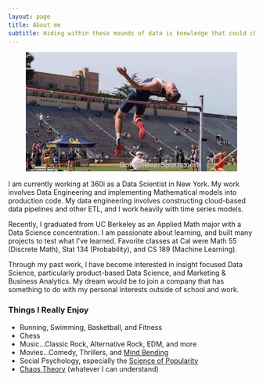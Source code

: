 ```yaml
---
layout: page
title: About me
subtitle: Hiding within these mounds of data is knowledge that could change the life of a patient, or change the world.
---
```


<div style="text-align:center" markdown="1">

![Alt Text](/imgs/high_jump.jpeg)

</div>

I am currently working at 360i as a Data Scientist in New York. My work involves Data Engineering and implementing Mathematical models into production code. My data engineering involves constructing cloud-based data pipelines and other ETL, and I work heavily with time series models.

Recently, I graduated from UC Berkeley as an Applied Math major with a Data Science concentration. I am passionate about learning, and built many projects to test what I've learned. Favorite classes at Cal were Math 55 (Discrete Math), Stat 134 (Probability), and CS 189 (Machine Learning).  

Through my past work, I have become interested in insight focused Data Science, particularly product-based Data Science, and Marketing & Business Analytics. My dream would be to join a company that has something to do with my personal interests outside of school and work. 

### Things I Really Enjoy

- Running, Swimming, Basketball, and Fitness
- Chess
- Music...Classic Rock, Alternative Rock, EDM, and more
- Movies...Comedy, Thrillers, and [Mind Bending](https://en.wikipedia.org/wiki/The_Shawshank_Redemption)
- Social Psychology, especially the [Science of Popularity](https://www.cbsnews.com/videos/hit-makers-new-book-explores-how-things-become-popular/)
- [Chaos Theory](https://www.amazon.com/Chaos-Making-Science-James-Gleick/dp/0143113453) (whatever I can understand)

